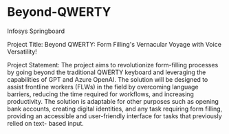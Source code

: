 # Beyond-QWERTY
Infosys Springboard

Project Title: Beyond QWERTY: Form Filling&#39;s Vernacular Voyage with Voice
Versatility!

Project Statement:
The project aims to revolutionize form-filling processes by going beyond the
traditional QWERTY keyboard and leveraging the capabilities of GPT and Azure
OpenAI. The solution will be designed to assist frontline workers (FLWs) in the field
by overcoming language barriers, reducing the time required for workflows, and
increasing productivity. The solution is adaptable for other purposes such as opening
bank accounts, creating digital identities, and any task requiring form filling, providing
an accessible and user-friendly interface for tasks that previously relied on text-
based input.
